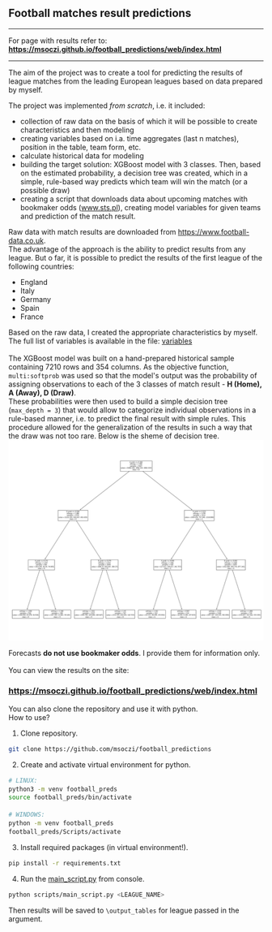 ## Football matches result predictions
______________
For page with results refer to: **https://msoczi.github.io/football_predictions/web/index.html** 
______________
The aim of the project was to create a tool for predicting the results of league matches from the leading European leagues based on data prepared by myself.

The project was implemented _from scratch_, i.e. it included:
- collection of raw data on the basis of which it will be possible to create characteristics and then modeling
- creating variables based on i.a. time aggregates (last n matches), position in the table, team form, etc.
- calculate historical data for modeling
- building the target solution: XGBoost model with 3 classes. Then, based on the estimated probability, a decision tree was created, which in a simple, rule-based way predicts which team will win the match (or a possible draw)
- creating a script that downloads data about upcoming matches with bookmaker odds (www.sts.pl), creating model variables for given teams and prediction of the match result.

Raw data with match results are downloaded from https://www.football-data.co.uk. <br>
The advantage of the approach is the ability to predict results from any league. But o far, it is possible to predict the results of the first league of the following countries:
- England
- Italy
- Germany
- Spain
- France

Based on the raw data, I created the appropriate characteristics by myself. The full list of variables is available in the file: <a href="model/variables.md">variables</a>
<br>
<br>
The XGBoost model was built on a hand-prepared historical sample containing 7210 rows and 354 columns. As the objective function, `multi:softprob` was used so that the model's output was the probability of assigning observations to each of the 3 classes of match result - **H (Home), A (Away), D (Draw)**.
<br>
These probabilities were then used to build a simple decision tree (`max_depth = 3`) that would allow to categorize individual observations in a rule-based manner, i.e. to predict the final result with simple rules. This procedure allowed for the generalization of the results in such a way that the draw was not too rare. Below is the sheme of decision tree.
<br>
![tree](model/img_tree.PNG)

Forecasts **do not use bookmaker odds**. I provide them for information only.
<br>
<br>
You can view the results on the site:

### **https://msoczi.github.io/football_predictions/web/index.html** 


You can also clone the repository and use it with python.
<br>
How to use?
1. Clone repository.
```sh
git clone https://github.com/msoczi/football_predictions
```
2. Create and activate virtual environment for python.
```sh
# LINUX:
python3 -m venv football_preds
source football_preds/bin/activate

# WINDOWS:
python -m venv football_preds
football_preds/Scripts/activate
```
3. Install required packages (in virtual environment!).
```sh
pip install -r requirements.txt
```
4. Run the <a href="main_script.py">main_script.py</a> from console.
```sh
python scripts/main_script.py <LEAGUE_NAME>
```
Then results will be saved to `\output_tables` for league passed in the argument.
